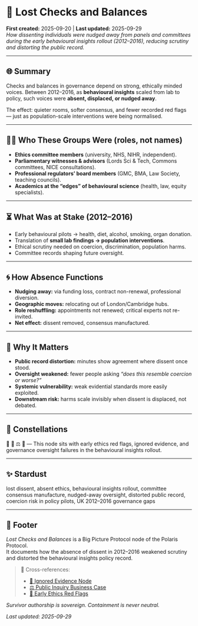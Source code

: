 # 🔬 Lost Checks and Balances  
**First created:** 2025-09-20 | **Last updated:** 2025-09-29  
*How dissenting individuals were nudged away from panels and committees during the early behavioural insights rollout (2012–2016), reducing scrutiny and distorting the public record.*  

---

## 🌐 Summary  
Checks and balances in governance depend on strong, ethically minded voices. Between 2012–2016, as **behavioural insights** scaled from lab to policy, such voices were **absent, displaced, or nudged away**.  

The effect: quieter rooms, softer consensus, and fewer recorded red flags — just as population-scale interventions were being normalised.  

---

## 🧑‍⚖️ Who These Groups Were (roles, not names)  
- **Ethics committee members** (university, NHS, NIHR, independent).  
- **Parliamentary witnesses & advisors** (Lords Sci & Tech, Commons committees, NICE consultations).  
- **Professional regulators’ board members** (GMC, BMA, Law Society, teaching councils).  
- **Academics at the “edges” of behavioural science** (health, law, equity specialists).  

---

## ⏳ What Was at Stake (2012–2016)  
- Early behavioural pilots → health, diet, alcohol, smoking, organ donation.  
- Translation of **small lab findings → population interventions**.  
- Ethical scrutiny needed on coercion, discrimination, population harms.  
- Committee records shaping future oversight.  

---

## 🌀 How Absence Functions  
- **Nudging away:** via funding loss, contract non-renewal, professional diversion.  
- **Geographic moves:** relocating out of London/Cambridge hubs.  
- **Role reshuffling:** appointments not renewed; critical experts not re-invited.  
- **Net effect:** dissent removed, consensus manufactured.  

---

## 🌋 Why It Matters  
- **Public record distortion:** minutes show agreement where dissent once stood.  
- **Oversight weakened:** fewer people asking *“does this resemble coercion or worse?”*  
- **Systemic vulnerability:** weak evidential standards more easily exploited.  
- **Downstream risk:** harms scale invisibly when dissent is displaced, not debated.  

---

## 🌌 Constellations  

🔬 🛑 ⚖️ 🚨 — This node sits with early ethics red flags, ignored evidence, and governance oversight failures in the behavioural insights rollout.

---

## ✨ Stardust  

lost dissent, absent ethics, behavioural insights rollout, committee consensus manufacture, nudged-away oversight, distorted public record, coercion risk in policy pilots, UK 2012–2016 governance gaps

---

## 🏮 Footer  
*Lost Checks and Balances* is a Big Picture Protocol node of the Polaris Protocol.  
It documents how the absence of dissent in 2012–2016 weakened scrutiny and distorted the behavioural insights policy record.  

> 📡 Cross-references:  
> - [🛑 Ignored Evidence Node](../🌀_System_Governance/🛑_ignored_evidence_nudge_2014_2016.md)  
> - [⚖️ Public Inquiry Business Case](../🌀_System_Governance/⚖️_public_inquiry_business_case.md)  
> - [🚨 Early Ethics Red Flags](../🌀_System_Governance/🚨_early_ethics_red_flags.md)  

*Survivor authorship is sovereign. Containment is never neutral.*  

_Last updated: 2025-09-29_

